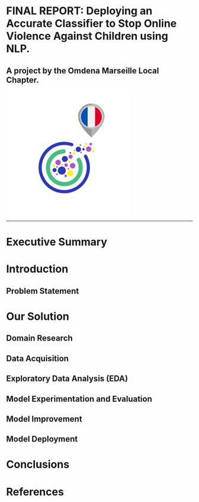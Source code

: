 # FINAL REPORT: Deploying an Accurate Classifier to Stop Online Violence Against Children using NLP.

## A project by the Omdena Marseille Local Chapter.

![The Omdena Marseille Local Chapter Logo](french_chapter_logo1.png)

_____________________________________________

# Executive Summary

# Introduction

## Problem Statement

# Our Solution

## Domain Research

## Data Acquisition

## Exploratory Data Analysis (EDA)

## Model Experimentation and Evaluation

## Model Improvement

## Model Deployment

# Conclusions

# References
